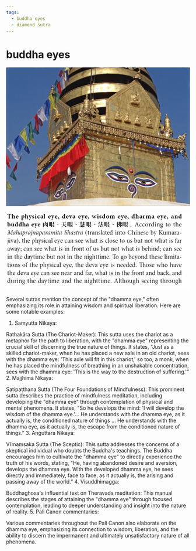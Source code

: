 ```yaml
---
tags:
  - buddha eyes 
  - diamond sutra 
---
```


# buddha eyes

![buddha eyes](images/eyes.jpg)

![buddha eyes](images/eye.png)

Several sutras mention the concept of the "dhamma eye," often emphasizing its role in attaining wisdom and spiritual liberation. Here are some notable examples:

1. Samyutta Nikaya:

Rathakāra Sutta (The Chariot-Maker): This sutta uses the chariot as a metaphor for the path to liberation, with the "dhamma eye" representing the crucial skill of discerning the true nature of things. It states, "Just as a skilled chariot-maker, when he has placed a new axle in an old chariot, sees with the dhamma eye: 'This axle will fit in this chariot,' so too, a monk, when he has placed the mindfulness of breathing in an unshakable concentration, sees with the dhamma eye: 'This is the way to the destruction of suffering.'"
2. Majjhima Nikaya:

Satipatthana Sutta (The Four Foundations of Mindfulness): This prominent sutta describes the practice of mindfulness meditation, including developing the "dhamma eye" through contemplation of physical and mental phenomena. It states, "So he develops the mind: 'I will develop the wisdom of the dhamma eye.'... He understands with the dhamma eye, as it actually is, the conditioned nature of things ... He understands with the dhamma eye, as it actually is, the escape from the conditioned nature of things."
3. Anguttara Nikaya:

Vīmamsaka Sutta (The Sceptic): This sutta addresses the concerns of a skeptical individual who doubts the Buddha's teachings. The Buddha encourages him to cultivate the "dhamma eye" to directly experience the truth of his words, stating, "He, having abandoned desire and aversion, develops the dhamma eye. With the developed dhamma eye, he sees directly and immediately, face to face, as it actually is, the arising and passing away of the world.”
4. Visuddhimagga:

Buddhaghosa's influential text on Theravada meditation: This manual describes the stages of attaining the "dhamma eye" through focused contemplation, leading to deeper understanding and insight into the nature of reality.
5. Pali Canon commentaries:

Various commentaries throughout the Pali Canon also elaborate on the dhamma eye, emphasizing its connection to wisdom, liberation, and the ability to discern the impermanent and ultimately unsatisfactory nature of all phenomena.
